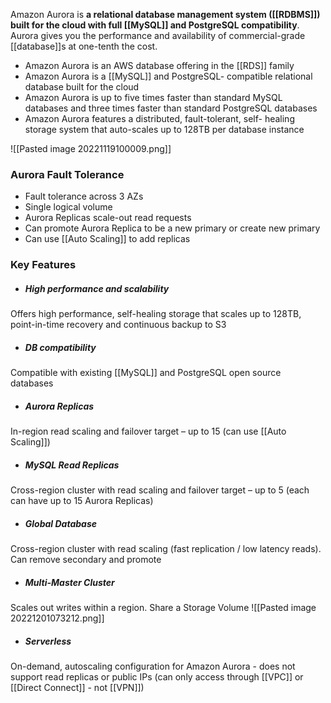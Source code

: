Amazon Aurora is **a relational database management system ([[RDBMS]]) built for the cloud with full [[MySQL]] and PostgreSQL compatibility**. Aurora gives you the performance and availability of commercial-grade [[database]]s at one-tenth the cost.

-   Amazon Aurora is an AWS database offering in the [[RDS]] family
-   Amazon Aurora is a [[MySQL]] and PostgreSQL- compatible relational database built for the cloud
-   Amazon Aurora is up to five times faster than standard MySQL databases and three times faster than standard PostgreSQL databases
-   Amazon Aurora features a distributed, fault-tolerant, self- healing storage system that auto-scales up to 128TB per database instance

![[Pasted image 20221119100009.png]]

### Aurora Fault Tolerance  

*   Fault tolerance across 3 AZs  
*   Single logical volume  
*   Aurora Replicas scale-out read requests  
*   Can promote Aurora Replica to be a new primary or create new primary  
*   Can use [[Auto Scaling]] to add replicas

### Key Features

* ##### High performance and scalability
Offers high performance, self-healing storage that scales up to 128TB, point-in-time recovery and continuous backup to S3

* ##### DB compatibility 
Compatible with existing [[MySQL]] and PostgreSQL open source databases

* ##### Aurora Replicas
In-region read scaling and failover target – up to 15 (can use [[Auto Scaling]]) 

* ##### MySQL Read Replicas
Cross-region cluster with read scaling and failover target – up to 5 (each can have up to 15 Aurora Replicas)

* ##### Global Database
Cross-region cluster with read scaling (fast replication / low latency reads). Can remove secondary and promote

* ##### Multi-Master Cluster
Scales out writes within a region. Share a Storage Volume
![[Pasted image 20221201073212.png]]

* ##### Serverless
On-demand, autoscaling configuration for Amazon Aurora - does not support read replicas or public IPs (can only access through [[VPC]] or [[Direct Connect]] - not [[VPN]])